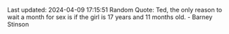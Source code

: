 Last updated: 2024-04-09 17:15:51
Random Quote: Ted, the only reason to wait a month for sex is if the girl is 17 years and 11 months old. - Barney Stinson